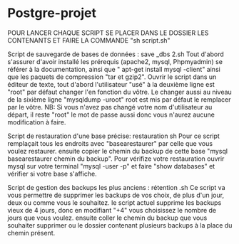 # Postgre-projet

POUR LANCER CHAQUE SCRIPT SE PLACER DANS LE DOSSIER LES CONTENANTS ET FAIRE LA COMMANDE "sh script.sh"

Script de sauvegarde de bases de données : save _dbs 2.sh
Tout d'abord s'assurer d'avoir installé les prérequis (apache2, mysql, Phpmyadmin) se référer à la documentation, ainsi que " apt-get install mysql -client" ainsi que les paquets de compression "tar et gzip2".
Ouvrir le script dans un éditeur de texte, tout d'abord l'utilisateur "usé" à la deuxième ligne est "root" par défaut changer l'en fonction du vôtre. Le changer aussi au niveau de la sixième ligne "mysqldump -uroot" root est mis par défaut le remplacer par le vôtre.
NB: Si vous n'avez pas changé votre nom d'utilisateur au départ, il reste "root" le mot de passe aussi donc vous n'aurez aucune modification à faire.

Script de restauration d'une base précise: restauration sh
Pour ce script remplaçait tous les endroits avec "basearestaurer" par celle que vous voulez restaurer.
ensuite copier le chemin du backup de cette base "mysql basearestaurer chemin du backup".
Pour vérifize votre restauration ouvrir mysql sur votre terminal "mysql -user -p" et faire "show databases" et vérifier si votre base s'affiche.


Script de gestion des backups les plus anciens : rétention .sh
Ce script va vous permettre de supprimer les backups de vos choix, de plus d'un jour, deux ou comme vous le souhaitez.
le script actuel supprime les backups vieux de 4 jours, donc en modifiant "+4" vous choisissez le nombre de jours que vous voulez.
ensuite coller le chemin du backup que vous souhaiter supprimer ou le dossier contenant plusieurs backups à la place du chemin présent.
